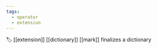 ```yaml
---
tags:
  - operator
  - extension
---
```

🏷️ [[extension]] [[dictionary]] [[mark]]
finalizes a dictionary